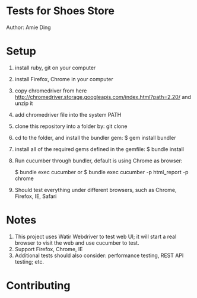 # Tests for Shoes Store

Author: Amie Ding

# Setup
1. install ruby, git on your computer
2. install Firefox, Chrome in your computer
3. copy chromedriver from here http://chromedriver.storage.googleapis.com/index.html?path=2.20/ and unzip it
4. add chromedriver file into the system PATH
4. clone this repository into a folder by: git clone 
5. cd to the folder, and install the bundler gem:
    $ gem install bundler
6. install all of the required gems defined in the gemfile:
    $ bundle install
7. Run cucumber through bundler, default is using Chrome as browser:

    $ bundle exec cucumber
    or
    $ bundle exec cucumber -p html_report -p chrome
8. Should test everything under different browsers, such as Chrome, Firefox, IE, Safari

# Notes
1. This project uses Watir Webdriver to test web UI; it will start a real browser to visit the web and use cucumber to test.
2. Support Firefox, Chrome, IE
3. Additional tests should also consider: performance testing, REST API testing; etc.

# Contributing

